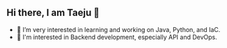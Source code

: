 ## Hi there, I am Taeju 👋

- 🌱 I’m very interested in learning and working on Java, Python, and IaC.
- 🤖 I'm interested in Backend development, especially API and DevOps.
<!--- 👯 I'm currently learning and working on managing cluster and server side. ~~(<a href="http://taejupark.com">TJ's Playground</a>)~~-->
<!-- - 📫 How to reach me: <a href="mailto:philippark89@gmail.com">![Email Me!!](https://img.shields.io/badge/Gmail-D14836?style=for-the-badge&logo=gmail&logoColor=white)</a> <a href="https://www.linkedin.com/in/taeju-park-97aa85100/">![LinkedIn](https://img.shields.io/badge/LinkedIn-0077B5?style=for-the-badge&logo=linkedin&logoColor=white)</a> -->

<!-- [![Anurag's GitHub stats](https://github-readme-stats.vercel.app/api?username=philippark89&theme=merko&show_icons=true&count_private=true)](https://github.com/anuraghazra/github-readme-stats) -->

<!-- [![Top Langs](https://github-readme-stats.vercel.app/api/top-langs/?username=philippark89&layout=compact)](https://github.com/anuraghazra/github-readme-stats) -->

<!--
**philippark89/philippark89** is a ✨ _special_ ✨ repository because its `README.md` (this file) appears on your GitHub profile.

Here are some ideas to get you started:

- 🔭 I’m currently working on ...
- 🌱 I’m currently learning ...
- 👯 I’m looking to collaborate on ...
- 🤔 I’m looking for help with ...
- 💬 Ask me about ...
- 📫 How to reach me: ...
- 😄 Pronouns: ...
- ⚡ Fun fact: ...
-->

